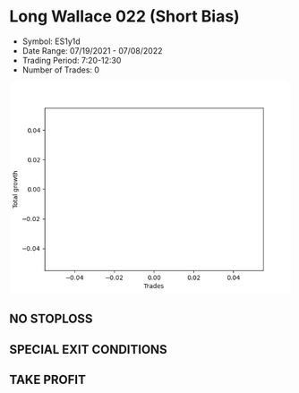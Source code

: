 # Long Wallace 022 (Short Bias)
- Symbol: ES1y1d
- Date Range: 07/19/2021 - 07/08/2022
- Trading Period: 7:20-12:30
- Number of Trades: 0

![Plot](LongWallace022ES1y1d(ShortBias).png)
## NO STOPLOSS









## SPECIAL EXIT CONDITIONS 


## TAKE PROFIT









